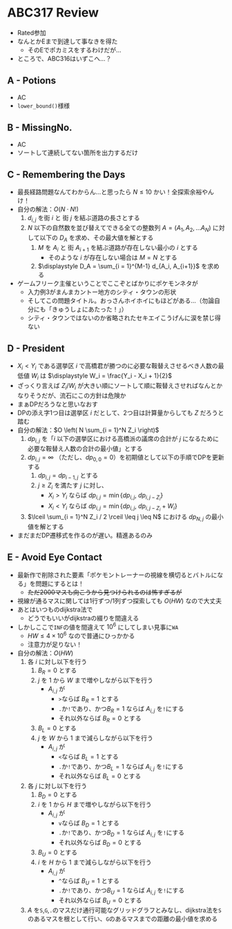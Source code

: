# ABC317 Review
- Rated参加
- なんとかEまで到達して事なきを得た
  - そのEでポカミスをするわけだが…
- ところで、ABC316はいずこへ…？

## A - Potions
- AC
- `lower_bound()`様様

## B - MissingNo.
- AC
- ソートして連続してない箇所を出力するだけ

## C - Remembering the Days
- 最長経路問題なんてわからん…と思ったら $N \leq 10$ かい！全探索余裕やんけ！
- 自分の解法：$O(N \cdot N!)$
    1. $d_{i,j}$ を街 $i$ と 街 $j$ を結ぶ道路の長さとする
    1. $N$ 以下の自然数を並び替えてできる全ての整数列 $A = (A_1, A_2, \dots A_N)$ に対して以下の $D_A$ を求め、その最大値を解とする
        1. $M$ を $A_i$ と 街 $A_{i+1}$ を結ぶ道路が存在しない最小の $i$ とする
            - そのような $i$ が存在しない場合は $M = N$ とする
        1. $\displaystyle D_A = \sum_{i = 1}^{M-1} d_{A_i, A_{i+1}}$ を求める
- ゲームフリーク主催ということでここぞとばかりにポケモンネタが
  - 入力例3がまんまカントー地方のシティ・タウンの形状
  - そしてこの問題タイトル。おっさんホイホイにもほどがある…（勿論自分にも「きゅうしょにあたった！」）
  - シティ・タウンではないのか省略されたセキエイこうげんに涙を禁じ得ない

## D - President
- $X_i \lt Y_i$ である選挙区 $i$ で高橋君が勝つのに必要な鞍替えさせるべき人数の最低値 $W_i$ は $\displaystyle W_i = \frac{Y_i - X_i + 1}{2}$
- ざっくり言えば $Z_i / W_i$ が大きい順にソートして順に鞍替えさせればなんとかなりそうだが、流石にこの方針は危険か
- まぁDPだろうなと思いなおす
- DPの添え字1つ目は選挙区 $i$ だとして、2つ目は計算量からしても $Z$ だろうと踏む
- 自分の解法：$O \left( N \sum_{i = 1}^N Z_i \right)$
    1. $dp_{i,j}$ を「$i$ 以下の選挙区における高橋派の議席の合計が $j$ になるために必要な鞍替え人数の合計の最小値」とする
    1. $dp_{i,j} = \infty$ （ただし、$dp_{0,0} = 0$）を初期値として以下の手順でDPを更新する
        1. $dp_{i, j} = dp_{i-1, j}$ とする
        1. $j \geq Z_i$ を満たす $j$ に対し、
            - $X_i \gt Y_i$ ならば $dp_{i, j} = \min \{ dp_{i, j}, \ dp_{i, j-Z_i} \}$
            - $X_i \lt Y_i$ ならば $dp_{i, j} = \min \{ dp_{i, j}, \ dp_{i, j-Z_i} + W_i \}$
    1. $\lceil \sum_{i = 1}^N Z_i / 2 \rceil \leq j \leq N$ における $dp_{N, j}$ の最小値を解とする
- まだまだDP遷移式を作るのが遅い。精進あるのみ

## E - Avoid Eye Contact
- 最新作で削除された要素「ポケモントレーナーの視線を横切るとバトルになる」を問題にするとは！
  - ~~ただ2000マスも向こうから見つけられるのは怖すぎるが~~
- 視線が通るマスに関しては1行ずつ/1列ずつ探索しても $O(HW)$ なので大丈夫
- あとはいつものdijkstra法で
  - どうでもいいがdijkstraの綴りを間違える
- しかしここで`INF`の値を間違えて $10^6$ にしてしまい見事に`WA`
  - $HW \leq 4 \times 10^6$ なので普通にひっかかる
  - 注意力が足りない！
- 自分の解法：$O(HW)$
    1. 各 $i$ に対し以下を行う
        1. $B_R = 0$ とする
        1. $j$ を $1$ から $W$ まで増やしながら以下を行う
            - $A_{i,j}$ が
                - `>`ならば $B_R = 1$ とする
                - `.`か`!`であり、かつ$B_R = 1$ ならば $A_{i,j}$ を`!`にする
                - それ以外ならば $B_R = 0$ とする
        1. $B_L = 0$ とする
        1. $j$ を $W$ から $1$ まで減らしながら以下を行う
            - $A_{i,j}$ が
                - `<`ならば $B_L = 1$ とする
                - `.`か`!`であり、かつ$B_L = 1$ ならば $A_{i,j}$ を`!`にする
                - それ以外ならば $B_L = 0$ とする
    1. 各 $j$ に対し以下を行う
        1. $B_D = 0$ とする
        1. $i$ を $1$ から $H$ まで増やしながら以下を行う
            - $A_{i,j}$ が
                - `v`ならば $B_D = 1$ とする
                - `.`か`!`であり、かつ$B_D = 1$ ならば $A_{i,j}$ を`!`にする
                - それ以外ならば $B_D = 0$ とする
        1. $B_U = 0$ とする
        1. $i$ を $H$ から $1$ まで減らしながら以下を行う
            - $A_{i,j}$ が
                - `^`ならば $B_U = 1$ とする
                - `.`か`!`であり、かつ$B_U = 1$ ならば $A_{i,j}$ を`!`にする
                - それ以外ならば $B_U = 0$ とする
    1. $A$ を`S`,`G`,`.`のマスだけ通行可能なグリッドグラフとみなし、dijkstra法を`S`のあるマスを根として行い、`G`のあるマスまでの距離の最小値を求める
